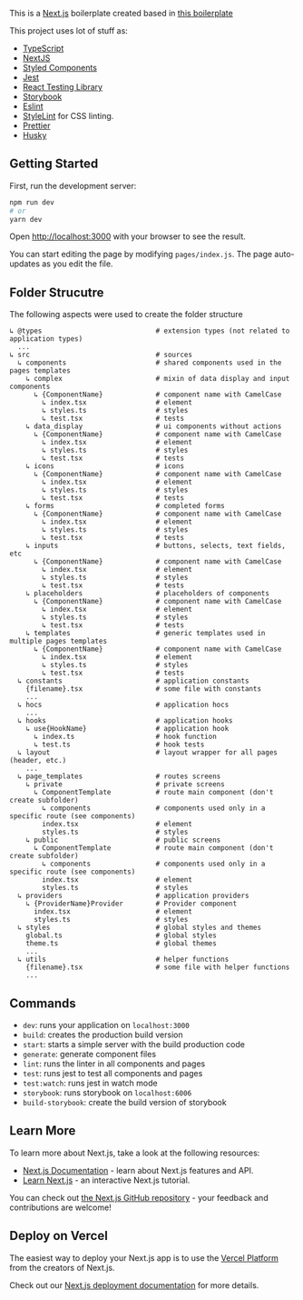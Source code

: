 
This is a [Next.js](https://nextjs.org/) boilerplate created based in [this boilerplate](https://github.com/React-Avancado/boilerplate)

This project uses lot of stuff as:

- [TypeScript](https://www.typescriptlang.org/)
- [NextJS](https://nextjs.org/)
- [Styled Components](https://styled-components.com/)
- [Jest](https://jestjs.io/)
- [React Testing Library](https://testing-library.com/docs/react-testing-library/intro)
- [Storybook](https://storybook.js.org/)
- [Eslint](https://eslint.org/)
- [StyleLint](https://stylelint.io/) for CSS linting.
- [Prettier](https://prettier.io/)
- [Husky](https://github.com/typicode/husky)

## Getting Started

First, run the development server:

```bash
npm run dev
# or
yarn dev
```

Open [http://localhost:3000](http://localhost:3000) with your browser to see the result.

You can start editing the page by modifying `pages/index.js`. The page auto-updates as you edit the file.

## Folder Strucutre

The following aspects were used to create the folder structure

```
↳ @types                            # extension types (not related to application types)
  ...
↳ src                               # sources
  ↳ components                      # shared components used in the pages templates
    ↳ complex                       # mixin of data display and input components
      ↳ {ComponentName}             # component name with CamelCase
        ↳ index.tsx                 # element
        ↳ styles.ts                 # styles
        ↳ test.tsx                  # tests
    ↳ data_display                  # ui components without actions
      ↳ {ComponentName}             # component name with CamelCase
        ↳ index.tsx                 # element
        ↳ styles.ts                 # styles
        ↳ test.tsx                  # tests
    ↳ icons                         # icons
      ↳ {ComponentName}             # component name with CamelCase
        ↳ index.tsx                 # element
        ↳ styles.ts                 # styles
        ↳ test.tsx                  # tests
    ↳ forms                         # completed forms
      ↳ {ComponentName}             # component name with CamelCase
        ↳ index.tsx                 # element
        ↳ styles.ts                 # styles
        ↳ test.tsx                  # tests
    ↳ inputs                        # buttons, selects, text fields, etc
      ↳ {ComponentName}             # component name with CamelCase
        ↳ index.tsx                 # element
        ↳ styles.ts                 # styles
        ↳ test.tsx                  # tests
    ↳ placeholders                  # placeholders of components
      ↳ {ComponentName}             # component name with CamelCase
        ↳ index.tsx                 # element
        ↳ styles.ts                 # styles
        ↳ test.tsx                  # tests
    ↳ templates                     # generic templates used in multiple pages templates
      ↳ {ComponentName}             # component name with CamelCase
        ↳ index.tsx                 # element
        ↳ styles.ts                 # styles
        ↳ test.tsx                  # tests
  ↳ constants                       # application constants
    {filename}.tsx                  # some file with constants
    ...
  ↳ hocs                            # application hocs
    ...
  ↳ hooks                           # application hooks
    ↳ use{HookName}                 # application hook
      ↳ index.ts                    # hook function
      ↳ test.ts                     # hook tests
  ↳ layout                          # layout wrapper for all pages (header, etc.)
    ...
  ↳ page_templates                  # routes screens
    ↳ private                       # private screens
      ↳ ComponentTemplate           # route main component (don't create subfolder)
        ↳ components                # components used only in a specific route (see components)
        index.tsx                   # element
        styles.ts                   # styles
    ↳ public                        # public screens
      ↳ ComponentTemplate           # route main component (don't create subfolder)
        ↳ components                # components used only in a specific route (see components)
        index.tsx                   # element
        styles.ts                   # styles
  ↳ providers                       # application providers
    ↳ {ProviderName}Provider        # Provider component
      index.tsx                     # element
      styles.ts                     # styles
  ↳ styles                          # global styles and themes
    global.ts                       # global styles
    theme.ts                        # global themes
    ...
  ↳ utils                           # helper functions
    {filename}.tsx                  # some file with helper functions
    ...
```


## Commands

- `dev`: runs your application on `localhost:3000`
- `build`: creates the production build version
- `start`: starts a simple server with the build production code
- `generate`: generate component files
- `lint`: runs the linter in all components and pages
- `test`: runs jest to test all components and pages
- `test:watch`: runs jest in watch mode
- `storybook`: runs storybook on `localhost:6006`
- `build-storybook`: create the build version of storybook

## Learn More

To learn more about Next.js, take a look at the following resources:

- [Next.js Documentation](https://nextjs.org/docs) - learn about Next.js features and API.
- [Learn Next.js](https://nextjs.org/learn) - an interactive Next.js tutorial.

You can check out [the Next.js GitHub repository](https://github.com/vercel/next.js/) - your feedback and contributions are welcome!

## Deploy on Vercel

The easiest way to deploy your Next.js app is to use the [Vercel Platform](https://vercel.com/import?utm_medium=default-template&filter=next.js&utm_source=create-next-app&utm_campaign=create-next-app-readme) from the creators of Next.js.

Check out our [Next.js deployment documentation](https://nextjs.org/docs/deployment) for more details.
